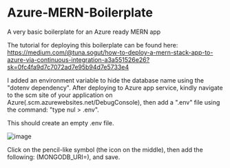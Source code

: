 # Azure-MERN-Boilerplate
A very basic boilerplate for an Azure ready MERN app

The tutorial for deploying this boilerplate can be found here:
https://medium.com/@tuna.sogut/how-to-deploy-a-mern-stack-app-to-azure-via-continuous-integration-a3a551526e26?sk=0fc4fa9d7c7072ad7e95b94d7e5733e4

I added an environment variable to hide the database name using the "dotenv dependency".
After deploying to Azure app service, kindly navigate to the scm site of your application on Azure(<your-web-app name>.scm.azurewebsites.net/DebugConsole), then add a ".env" file using the command: "type nul > .env".
  
This should create an empty .env file.

![image](https://user-images.githubusercontent.com/45227826/144761159-8e23896e-228f-4ded-bff3-923441d88579.png)

Click on the pencil-like symbol (the icon on the middle), then add the following: (MONGODB_URI=<your-database-url>), and save.  
